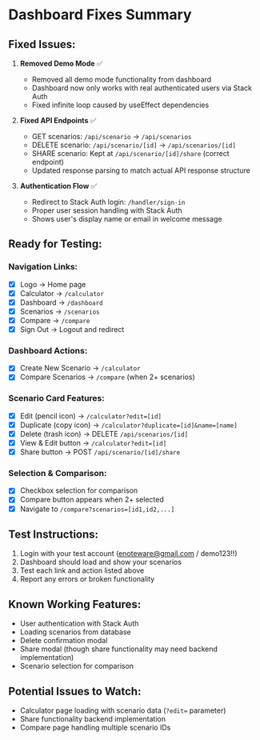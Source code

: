 # Dashboard Fixes Summary

## Fixed Issues:

1. **Removed Demo Mode** ✅
   - Removed all demo mode functionality from dashboard
   - Dashboard now only works with real authenticated users via Stack Auth
   - Fixed infinite loop caused by useEffect dependencies

2. **Fixed API Endpoints** ✅
   - GET scenarios: `/api/scenario` → `/api/scenarios`
   - DELETE scenario: `/api/scenario/[id]` → `/api/scenarios/[id]`
   - SHARE scenario: Kept at `/api/scenario/[id]/share` (correct endpoint)
   - Updated response parsing to match actual API response structure

3. **Authentication Flow** ✅
   - Redirect to Stack Auth login: `/handler/sign-in`
   - Proper user session handling with Stack Auth
   - Shows user's display name or email in welcome message

## Ready for Testing:

### Navigation Links:
- [x] Logo → Home page
- [x] Calculator → `/calculator`
- [x] Dashboard → `/dashboard`
- [x] Scenarios → `/scenarios`
- [x] Compare → `/compare`
- [x] Sign Out → Logout and redirect

### Dashboard Actions:
- [x] Create New Scenario → `/calculator`
- [x] Compare Scenarios → `/compare` (when 2+ scenarios)

### Scenario Card Features:
- [x] Edit (pencil icon) → `/calculator?edit=[id]`
- [x] Duplicate (copy icon) → `/calculator?duplicate=[id]&name=[name]`
- [x] Delete (trash icon) → DELETE `/api/scenarios/[id]`
- [x] View & Edit button → `/calculator?edit=[id]`
- [x] Share button → POST `/api/scenario/[id]/share`

### Selection & Comparison:
- [x] Checkbox selection for comparison
- [x] Compare button appears when 2+ selected
- [x] Navigate to `/compare?scenarios=[id1,id2,...]`

## Test Instructions:

1. Login with your test account (enoteware@gmail.com / demo123!!)
2. Dashboard should load and show your scenarios
3. Test each link and action listed above
4. Report any errors or broken functionality

## Known Working Features:
- User authentication with Stack Auth
- Loading scenarios from database
- Delete confirmation modal
- Share modal (though share functionality may need backend implementation)
- Scenario selection for comparison

## Potential Issues to Watch:
- Calculator page loading with scenario data (`?edit=` parameter)
- Share functionality backend implementation
- Compare page handling multiple scenario IDs